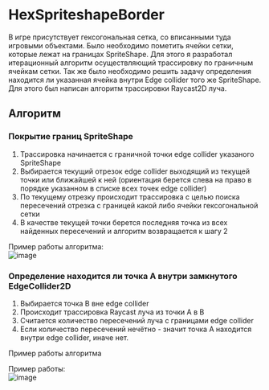 # HexSpriteshapeBorder

В игре присутствует гексогональная сетка, со вписанными туда игровыми объектами. Было необходимо пометить ячейки сетки, которые лежат на границах SpriteShape. Для этого я разработал итерационный алгоритм осуществляющий трассировку по граничным ячейкам сетки. Так же было необходимо решить задачу определения находится ли указанная ячейка внутри Edge collider того же SpriteShape. Для этого был написан алгоритм трассировки Raycast2D луча. 


## Алгоритм

### Покрытие границ SpriteShape

1. Трассировка начинается с граничной точки edge collider указаного SpriteShape
2. Выбирается текущий отрезок edge collider выходящий из текущей точки или ближайшей к ней (ориентация берется слева на право в порядке указанном в списке всех точек edge collider)
3. По текущему отрезку происходит трассировка с целью поиска пересечений отрезка с границей какой либо ячейки гексогональной сетки
4. В качестве текущей точки берется последняя точка из всех найденных пересечений и алгоритм возвращается к шагу 2



Пример работы алгоритма:  
![image](https://user-images.githubusercontent.com/51932532/137633298-1e22d332-0ea8-4a23-87eb-eeebc6581675.png)

### Определение находится ли точка A внутри замкнутого EdgeCollider2D
1. Выбирается точка B вне edge collider
2. Происходит трассировка Raycast луча из точки A в B
3. Считается количество пересечений луча с границами edge collider
4. Если количество пересечений нечётно - значит точка А находится внутри edge collider, иначе нет.

Пример работы алгоритма




Пример работы:  
![image](https://user-images.githubusercontent.com/51932532/137633121-4a1fde52-80f4-4e32-854c-0ed3a9253153.png)
